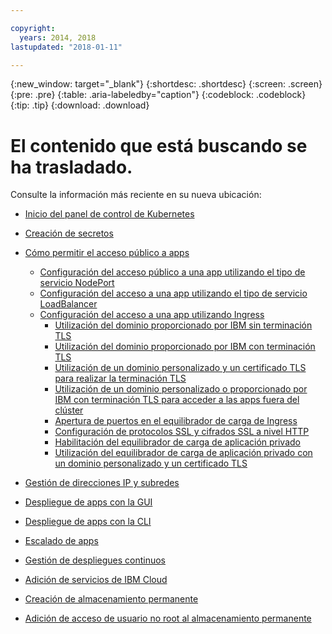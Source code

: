 ```yaml
---

copyright:
  years: 2014, 2018
lastupdated: "2018-01-11"

---
```


{:new_window: target="_blank"}
{:shortdesc: .shortdesc}
{:screen: .screen}
{:pre: .pre}
{:table: .aria-labeledby="caption"}
{:codeblock: .codeblock}
{:tip: .tip}
{:download: .download}


# El contenido que está buscando se ha trasladado.

Consulte la información más reciente en su nueva ubicación:
- [Inicio del panel de control de Kubernetes](cs_app.html#cli_dashboard)
- [Creación de secretos](cs_app.html#secrets)
- [Cómo permitir el acceso público a apps](cs_network_planning.html#planning)
  - [Configuración del acceso público a una app utilizando el tipo de servicio NodePort](cs_nodeport.html#config)
  - [Configuración del acceso a una app utilizando el tipo de servicio LoadBalancer](cs_loadbalancer.html#config)
  - [Configuración del acceso a una app utilizando Ingress](cs_ingress.html#configure_alb)
    - [Utilización del dominio proporcionado por IBM sin terminación TLS](cs_ingress.html#ibm_domain)
    - [Utilización del dominio proporcionado por IBM con terminación TLS](cs_ingress.html#ibm_domain_cert)
    - [Utilización de un dominio personalizado y un certificado TLS para realizar la terminación TLS](cs_ingress.html#custom_domain_cert)
    - [Utilización de un dominio personalizado o proporcionado por IBM con terminación TLS para acceder a las apps fuera del clúster](cs_ingress.html#external_endpoint)
    - [Apertura de puertos en el equilibrador de carga de Ingress](cs_ingress.html#opening_ingress_ports)
    - [Configuración de protocolos SSL y cifrados SSL a nivel HTTP](cs_ingress.html#ssl_protocols_ciphers)
    - [Habilitación del equilibrador de carga de aplicación privado](cs_ingress.html#private_ingress)
    - [Utilización del equilibrador de carga de aplicación privado con un dominio personalizado y un certificado TLS](cs_ingress.html#private_ingress_tls)
- [Gestión de direcciones IP y subredes](cs_subnets.html#manage)
  
- [Despliegue de apps con la GUI](cs_app.html#app_ui)
- [Despliegue de apps con la CLI](cs_app.html#app_cli)
- [Escalado de apps](cs_app.html#app_scaling)
- [Gestión de despliegues continuos](cs_app.html#app_rolling)
- [Adición de servicios de IBM Cloud](cs_integrations.html#adding_app)
- [Creación de almacenamiento permanente](cs_storage.html#create)
- [Adición de acceso de usuario no root al almacenamiento permanente](cs_storage.html#nonroot)

